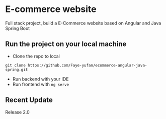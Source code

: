 # E-commerce website
Full stack project, build a E-Commerce website based on Angular and Java Spring Boot

## Run the project on your local machine
- Clone the repo to local
```
git clone https://github.com/Faye-yufan/ecommerce-angular-java-spring.git
```
- Run backend with your IDE
- Run frontend with `ng serve`

## Recent Update
Release 2.0